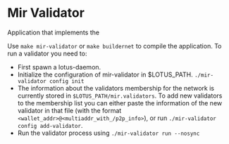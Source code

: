 # Mir Validator
Application that implements the 

Use `make mir-validator` or `make buildernet` to compile the application. To
run a validator you need to:
- First spawn a lotus-daemon.
- Initialize the configuration of mir-validator in $LOTUS_PATH. 
`./mir-validator config init`
- The information about the validators membership for the network is currently stored
in `$LOTUS_PATH/mir.validators`. To add new validators to the membership list you can either
paste the information of the new validator in that file (with the format `<wallet_addr>@<multiaddr_with_/p2p_info>`), or run `./mir-validator config add-validator`.
- Run the validator process using `./mir-validator run --nosync`

